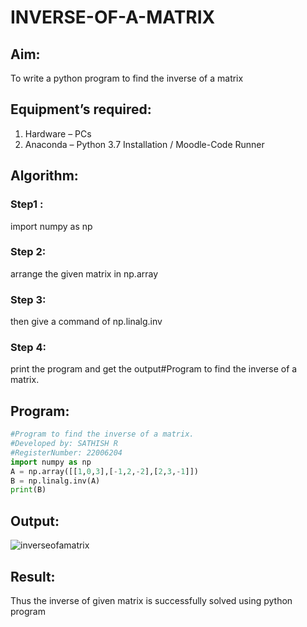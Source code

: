 # INVERSE-OF-A-MATRIX
## Aim:
To write a python program to find the inverse of a matrix

## Equipment’s required:
1. 	Hardware – PCs
2. 	Anaconda – Python 3.7 Installation / Moodle-Code Runner

## Algorithm:
### Step1 :
 import numpy as np

### Step 2:
 arrange the given matrix in np.array

### Step 3:
 then give a command of np.linalg.inv

### Step 4: 
print the program and get the output#Program to find the inverse of a matrix.

## Program:
```python
#Program to find the inverse of a matrix.
#Developed by: SATHISH R
#RegisterNumber: 22006204
import numpy as np
A = np.array([[1,0,3],[-1,2,-2],[2,3,-1]])
B = np.linalg.inv(A)
print(B)
```
## Output:
![inverseofamatrix](https://user-images.githubusercontent.com/118787261/213903981-e9592bdd-140f-4667-83fd-2f6224b79099.png)


## Result:
Thus the inverse of given matrix is successfully solved using python program


